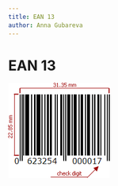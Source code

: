 ```yaml
---
title: EAN 13
author: Anna Gubareva
---
```

# EAN 13

![](../../../../../images/eurd-win-bar-code-ean13.png)